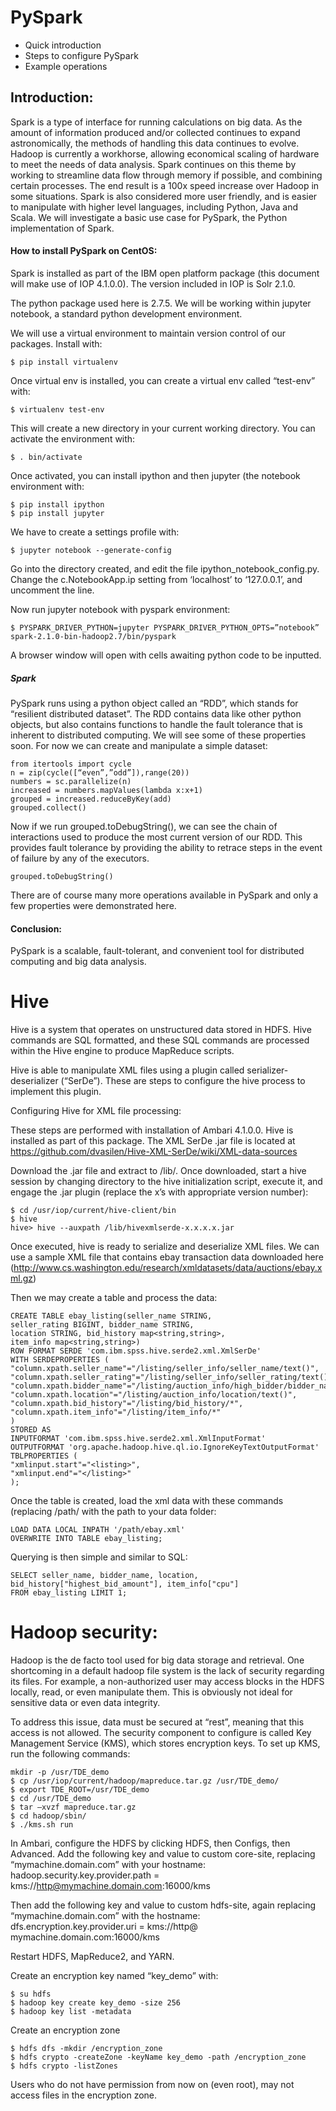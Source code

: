 # PySpark

* Quick introduction
* Steps to configure PySpark
* Example operations

## Introduction: 
Spark is a type of interface for running calculations on big data. As the amount of information produced and/or collected continues to expand astronomically, the methods of handling this data continues to evolve. Hadoop is currently a workhorse, allowing economical scaling of hardware to meet the needs of data analysis. Spark continues on this theme by working to streamline data flow through memory if possible, and combining certain processes. The end result is a 100x speed increase over Hadoop in some situations. Spark is also considered more user friendly, and is easier to manipulate with higher level languages, including Python, Java and Scala. We will investigate a basic use case for PySpark, the Python implementation of Spark. 

#### How to install PySpark on CentOS:

Spark is installed as part of the IBM open platform package (this document will make use of IOP 4.1.0.0). The version included in IOP is Solr 2.1.0. 

The python package used here is 2.7.5. We will be working within jupyter notebook, a standard python development environment. 

We will use a virtual environment to maintain version control of our packages. Install with:
```
$ pip install virtualenv
```

Once virtual env is installed, you can create a virtual env called “test-env” with:
```
$ virtualenv test-env 
```

This will create a new directory in your current working directory. You can activate the environment with:
```
$ . bin/activate
```

Once activated, you can install ipython and then jupyter (the notebook environment with:
```
$ pip install ipython
$ pip install jupyter
```

We have to create a settings profile with:
```
$ jupyter notebook --generate-config
```

Go into the directory created, and edit the file ipython_notebook_config.py. Change the c.NotebookApp.ip setting from ‘localhost’ to ‘127.0.0.1’, and uncomment the line. 

Now run jupyter notebook with pyspark environment:
```
$ PYSPARK_DRIVER_PYTHON=jupyter PYSPARK_DRIVER_PYTHON_OPTS=”notebook” spark-2.1.0-bin-hadoop2.7/bin/pyspark
```

A browser window will open with cells awaiting python code to be inputted.

##### Spark

PySpark runs using a python object called an “RDD”, which stands for “resilient distributed dataset”. The RDD contains data like other python objects, but also contains functions to  handle the fault tolerance that is inherent to distributed computing. We will see some of these properties soon. For now we can create and manipulate a simple dataset:

```
from itertools import cycle
n = zip(cycle([“even”,”odd”]),range(20))
numbers = sc.parallelize(n)
increased = numbers.mapValues(lambda x:x+1)
grouped = increased.reduceByKey(add)
grouped.collect()
```

Now if we run grouped.toDebugString(), we can see the chain of interactions used to produce the most current version of our RDD. This provides fault tolerance by providing the ability to retrace steps in the event of failure by any of the executors.  

```
grouped.toDebugString()
```

There are of course many more operations available in PySpark and only a few properties were demonstrated here.


#### Conclusion:

PySpark is a scalable, fault-tolerant, and convenient tool for distributed computing and big data analysis.



# Hive

Hive is a system that operates on unstructured data stored in HDFS. Hive commands are SQL formatted, and these SQL commands are processed within the Hive engine to produce MapReduce scripts. 

Hive is able to manipulate XML files using a plugin called serializer-deserializer (“SerDe”). These are steps to configure the hive process to implement this plugin. 

Configuring Hive for XML file processing:

These steps are performed with installation of Ambari 4.1.0.0. Hive is installed as part of this package. The XML SerDe .jar file is located at https://github.com/dvasilen/Hive-XML-SerDe/wiki/XML-data-sources

Download the .jar file and extract to /lib/. Once downloaded, start a hive session by changing directory to the hive initialization script, execute it, and engage the .jar plugin (replace the x’s with appropriate version number):
```
$ cd /usr/iop/current/hive-client/bin
$ hive
hive> hive --auxpath /lib/hivexmlserde-x.x.x.x.jar
```

Once executed, hive is ready to serialize and deserialize XML files. We can use a sample XML file that contains ebay transaction data downloaded here (http://www.cs.washington.edu/research/xmldatasets/data/auctions/ebay.xml.gz)

Then we may create a table and process the data:
```
CREATE TABLE ebay_listing(seller_name STRING,
seller_rating BIGINT, bidder_name STRING,
location STRING, bid_history map<string,string>,
item_info map<string,string>)
ROW FORMAT SERDE 'com.ibm.spss.hive.serde2.xml.XmlSerDe'
WITH SERDEPROPERTIES (
"column.xpath.seller_name"="/listing/seller_info/seller_name/text()",
"column.xpath.seller_rating"="/listing/seller_info/seller_rating/text()",
"column.xpath.bidder_name"="/listing/auction_info/high_bidder/bidder_name/text()",
"column.xpath.location"="/listing/auction_info/location/text()",
"column.xpath.bid_history"="/listing/bid_history/*",
"column.xpath.item_info"="/listing/item_info/*"
)
STORED AS
INPUTFORMAT 'com.ibm.spss.hive.serde2.xml.XmlInputFormat'
OUTPUTFORMAT 'org.apache.hadoop.hive.ql.io.IgnoreKeyTextOutputFormat'
TBLPROPERTIES (
"xmlinput.start"="<listing>",
"xmlinput.end"="</listing>"
);
```

Once the table is created, load the xml data with these commands (replacing /path/ with the path to your data folder: 
```
LOAD DATA LOCAL INPATH '/path/ebay.xml'
OVERWRITE INTO TABLE ebay_listing;
```

Querying is then simple and similar to SQL:
```
SELECT seller_name, bidder_name, location, bid_history["highest_bid_amount"], item_info["cpu"]
FROM ebay_listing LIMIT 1;
```

# Hadoop security: 
Hadoop is the de facto tool used for big data storage and retrieval. One shortcoming in a default hadoop file system is the lack of security regarding its files. For example, a non-authorized user may access blocks in the HDFS locally, read, or even manipulate them. This is obviously not ideal for sensitive data or even data integrity. 

To address this issue, data must be secured at “rest”, meaning that this access is not allowed. The security component to configure is called Key Management Service (KMS), which stores encryption keys. To set up KMS, run the following commands: 

```
mkdir -p /usr/TDE_demo
$ cp /usr/iop/current/hadoop/mapreduce.tar.gz /usr/TDE_demo/
$ export TDE_ROOT=/usr/TDE_demo
$ cd /usr/TDE_demo
$ tar –xvzf mapreduce.tar.gz
$ cd hadoop/sbin/
$ ./kms.sh run
```

In Ambari, configure the HDFS by clicking HDFS, then Configs, then Advanced. Add the following key and value to custom core-site, replacing “mymachine.domain.com” with your hostname:
hadoop.security.key.provider.path = kms://http@mymachine.domain.com:16000/kms

Then add the following key and value to custom hdfs-site, again replacing “mymachine.domain.com” with the hostname:
dfs.encryption.key.provider.uri = kms://http@ mymachine.domain.com:16000/kms

Restart HDFS, MapReduce2, and YARN.

Create an encryption key named “key_demo” with: 
```
$ su hdfs
$ hadoop key create key_demo -size 256
$ hadoop key list -metadata
```

Create an encryption zone
```
$ hdfs dfs -mkdir /encryption_zone
$ hdfs crypto -createZone -keyName key_demo -path /encryption_zone
$ hdfs crypto -listZones
```

Users who do not have permission from now on (even root), may not access files in the encryption zone.
